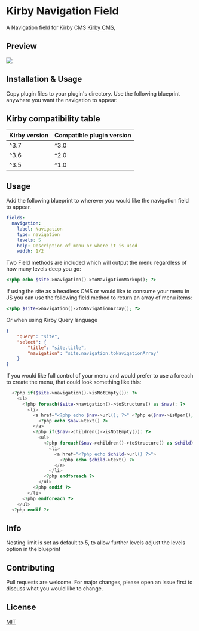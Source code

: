 # Kirby Navigation Field

A Navigation field for Kirby CMS [Kirby CMS](https://getkirby.com),

## Preview

![](https://github.com/chrisbeluga/kirby-navigation/blob/main/navigation-demo-1.gif)

## Installation & Usage

Copy plugin files to your plugin's directory. Use the following blueprint anywhere you want the navigation to appear:

## Kirby compatibility table

| Kirby version | Compatible plugin version |
| :------------ | :------------------------ |
| ^3.7          | ^3.0                      |
| ^3.6          | ^2.0                      |
| ^3.5          | ^1.0                      |

## Usage

Add the following blueprint to wherever you would like the navigation field to appear.

```yaml
fields:
  navigation:
    label: Navigation
    type: navigation
    levels: 5
    help: Description of menu or where it is used
    width: 1/2
```

Two Field methods are included which will output the menu regardless of how many levels deep you go:

```php
<?php echo $site->navigation()->toNavigationMarkup(); ?>
```

If using the site as a headless CMS or would like to consume your menu in JS you can use the following field method to return an array of menu items:

```php
<?php $site->navigation()->toNavigationArray(); ?>
```

Or when using Kirby Query language

```json
{
	"query": "site",
	"select": {
		"title": "site.title",
		"navigation": "site.navigation.toNavigationArray"
	}
}
```

If you would like full control of your menu and would prefer to use a foreach to create the menu, that could look something like this:

```php
  <?php if($site->navigation()->isNotEmpty()): ?>
    <ul>
      <?php foreach($site->navigation()->toStructure() as $nav): ?>
        <li>
          <a href="<?php echo $nav->url(); ?>" <?php e($nav->isOpen(), 'aria-current') ?>>
            <?php echo $nav->text() ?>
          </a>
          <?php if($nav->children()->isNotEmpty()): ?>
            <ul>
              <?php foreach($nav->children()->toStructure() as $child): ?>
                <li>
                  <a href="<?php echo $child->url() ?>">
                    <?php echo $child->text() ?>
                  </a>
                </li>
              <?php endforeach ?>
            </ul>
          <?php endif ?>
        </li>
      <?php endforeach ?>
    </ul>
  <?php endif ?>
```

## Info

Nesting limit is set as default to 5, to allow further levels adjust the levels option in the blueprint

## Contributing

Pull requests are welcome. For major changes, please open an issue first to discuss what you would like to change.

## License

[MIT](https://choosealicense.com/licenses/mit/)
